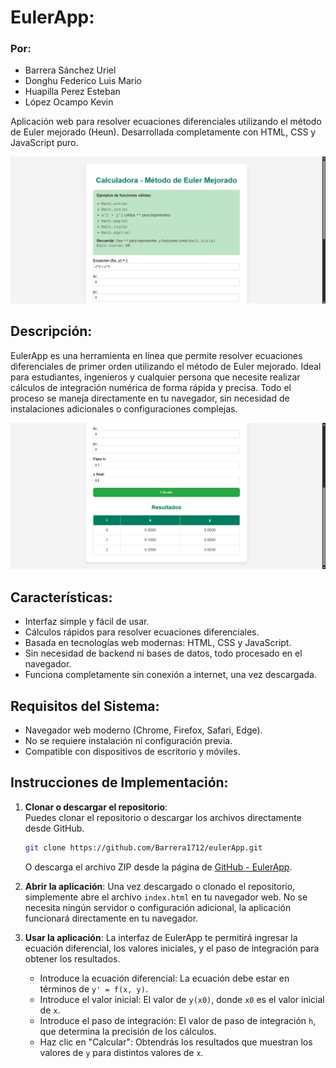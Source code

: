 # EulerApp:
### **Por**:
- Barrera Sánchez Uriel
- Donghu Federico Luis Mario
- Huapilla Perez Esteban
- López Ocampo Kevin

Aplicación web para resolver ecuaciones diferenciales utilizando el método de Euler mejorado (Heun). Desarrollada completamente con HTML, CSS y JavaScript puro.

![Ejemplo de uso](images/ejemplo2.png)

## Descripción:

EulerApp es una herramienta en línea que permite resolver ecuaciones diferenciales de primer orden utilizando el método de Euler mejorado. Ideal para estudiantes, ingenieros y cualquier persona que necesite realizar cálculos de integración numérica de forma rápida y precisa. Todo el proceso se maneja directamente en tu navegador, sin necesidad de instalaciones adicionales o configuraciones complejas.

![Ejemplo de uso](images/ejemplo3.png)

## Características:

- Interfaz simple y fácil de usar.
- Cálculos rápidos para resolver ecuaciones diferenciales.
- Basada en tecnologías web modernas: HTML, CSS y JavaScript.
- Sin necesidad de backend ni bases de datos, todo procesado en el navegador.
- Funciona completamente sin conexión a internet, una vez descargada.

## Requisitos del Sistema:

- Navegador web moderno (Chrome, Firefox, Safari, Edge).
- No se requiere instalación ni configuración previa.
- Compatible con dispositivos de escritorio y móviles.

## Instrucciones de Implementación:

1. **Clonar o descargar el repositorio**:  
    Puedes clonar el repositorio o descargar los archivos directamente desde GitHub.

   ```bash
   git clone https://github.com/Barrera1712/eulerApp.git
   ```

   O descarga el archivo ZIP desde la página de [GitHub - EulerApp](https://github.com/Barrera1712/eulerApp).

2. **Abrir la aplicación**:
   Una vez descargado o clonado el repositorio, simplemente abre el archivo `index.html` en tu navegador web.
   No se necesita ningún servidor o configuración adicional, la aplicación funcionará directamente en tu navegador.
3. **Usar la aplicación**:
   La interfaz de EulerApp te permitirá ingresar la ecuación diferencial, los valores iniciales, y el paso de integración para obtener los resultados.
   - Introduce la ecuación diferencial: La ecuación debe estar en términos de `y' = f(x, y)`.
   - Introduce el valor inicial: El valor de `y(x0)`, donde `x0` es el valor inicial de `x`.
   - Introduce el paso de integración: El valor de paso de integración `h`, que determina la precisión de los cálculos.
   - Haz clic en "Calcular": Obtendrás los resultados que muestran los valores de `y` para distintos valores de `x`.

